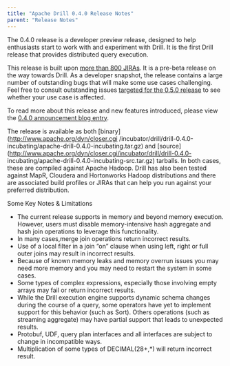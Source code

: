 ```yaml
---
title: "Apache Drill 0.4.0 Release Notes"
parent: "Release Notes"
---
```

The 0.4.0 release is a developer preview release, designed to help enthusiasts
start to work with and experiment with Drill. It is the first Drill release
that provides distributed query execution.

This release is built upon [more than 800
JIRAs](https://issues.apache.org/jira/browse/DRILL/fixforversion/12324963/).
It is a pre-beta release on the way towards Drill. As a developer snapshot,
the release contains a large number of outstanding bugs that will make some
use cases challenging. Feel free to consult outstanding issues [targeted for
the 0.5.0
release](https://issues.apache.org/jira/browse/DRILL/fixforversion/12324880/)
to see whether your use case is affected.

To read more about this release and new features introduced, please view the
[0.4.0 announcement blog
entry](https://blogs.apache.org/drill/entry/announcing_apache_drill_0_4).

The release is available as both [binary](http://www.apache.org/dyn/closer.cgi
/incubator/drill/drill-0.4.0-incubating/apache-drill-0.4.0-incubating.tar.gz)
and [source](http://www.apache.org/dyn/closer.cgi/incubator/drill/drill-0.4.0-
incubating/apache-drill-0.4.0-incubating-src.tar.gz) tarballs. In both cases,
these are compiled against Apache Hadoop. Drill has also been tested against
MapR, Cloudera and Hortonworks Hadoop distributions and there are associated
build profiles or JIRAs that can help you run against your preferred
distribution.

Some Key Notes & Limitations

  * The current release supports in memory and beyond memory execution. However, users must disable memory-intensive hash aggregate and hash join operations to leverage this functionality.
  * In many cases,merge join operations return incorrect results.
  * Use of a local filter in a join “on” clause when using left, right or full outer joins may result in incorrect results.
  * Because of known memory leaks and memory overrun issues you may need more memory and you may need to restart the system in some cases.
  * Some types of complex expressions, especially those involving empty arrays may fail or return incorrect results.
  * While the Drill execution engine supports dynamic schema changes during the course of a query, some operators have yet to implement support for this behavior (such as Sort). Others operations (such as streaming aggregate) may have partial support that leads to unexpected results.
  * Protobuf, UDF, query plan interfaces and all interfaces are subject to change in incompatible ways.
  * Multiplication of some types of DECIMAL(28+,*) will return incorrect result.


